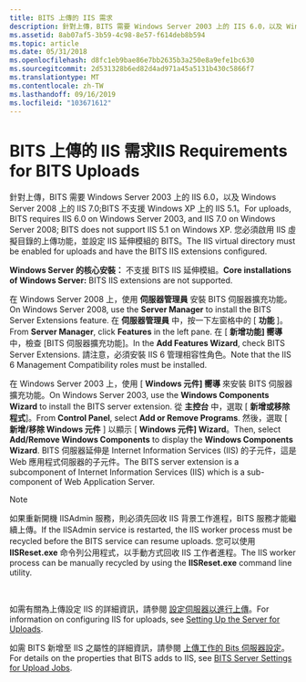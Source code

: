 ```yaml
---
title: BITS 上傳的 IIS 需求
description: 針對上傳，BITS 需要 Windows Server 2003 上的 IIS 6.0，以及 Windows Server 2008 上的 IIS 7.0;BITS 不支援 Windows XP 上的 IIS 5.1。
ms.assetid: 8ab07af5-3b59-4c98-8e57-f614deb8b594
ms.topic: article
ms.date: 05/31/2018
ms.openlocfilehash: d8fc1eb9bae86e7bb2635b3a250e8a9efe1bc630
ms.sourcegitcommit: 2d531328b6ed82d4ad971a45a5131b430c5866f7
ms.translationtype: MT
ms.contentlocale: zh-TW
ms.lasthandoff: 09/16/2019
ms.locfileid: "103671612"
---
```

# <a name="iis-requirements-for-bits-uploads"></a><span data-ttu-id="807a5-103">BITS 上傳的 IIS 需求</span><span class="sxs-lookup"><span data-stu-id="807a5-103">IIS Requirements for BITS Uploads</span></span>

<span data-ttu-id="807a5-104">針對上傳，BITS 需要 Windows Server 2003 上的 IIS 6.0，以及 Windows Server 2008 上的 IIS 7.0;BITS 不支援 Windows XP 上的 IIS 5.1。</span><span class="sxs-lookup"><span data-stu-id="807a5-104">For uploads, BITS requires IIS 6.0 on Windows Server 2003, and IIS 7.0 on Windows Server 2008; BITS does not support IIS 5.1 on Windows XP.</span></span> <span data-ttu-id="807a5-105">您必須啟用 IIS 虛擬目錄的上傳功能，並設定 IIS 延伸模組的 BITS。</span><span class="sxs-lookup"><span data-stu-id="807a5-105">The IIS virtual directory must be enabled for uploads and have the BITS IIS extensions configured.</span></span>

<span data-ttu-id="807a5-106">**Windows Server 的核心安裝：** 不支援 BITS IIS 延伸模組。</span><span class="sxs-lookup"><span data-stu-id="807a5-106">**Core installations of Windows Server:** BITS IIS extensions are not supported.</span></span>

<span data-ttu-id="807a5-107">在 Windows Server 2008 上，使用 **伺服器管理員** 安裝 BITS 伺服器擴充功能。</span><span class="sxs-lookup"><span data-stu-id="807a5-107">On Windows Server 2008, use the **Server Manager** to install the BITS Server Extensions feature.</span></span> <span data-ttu-id="807a5-108">在 **伺服器管理員** 中，按一下左窗格中的 [ **功能** ]。</span><span class="sxs-lookup"><span data-stu-id="807a5-108">From **Server Manager**, click **Features** in the left pane.</span></span> <span data-ttu-id="807a5-109">在 [ **新增功能] 嚮導** 中，檢查 [BITS 伺服器擴充功能]。</span><span class="sxs-lookup"><span data-stu-id="807a5-109">In the **Add Features Wizard**, check BITS Server Extensions.</span></span> <span data-ttu-id="807a5-110">請注意，必須安裝 IIS 6 管理相容性角色。</span><span class="sxs-lookup"><span data-stu-id="807a5-110">Note that the IIS 6 Management Compatibility roles must be installed.</span></span>

<span data-ttu-id="807a5-111">在 Windows Server 2003 上，使用 [ **Windows 元件] 嚮導** 來安裝 BITS 伺服器擴充功能。</span><span class="sxs-lookup"><span data-stu-id="807a5-111">On Windows Server 2003, use the **Windows Components Wizard** to install the BITS server extension.</span></span> <span data-ttu-id="807a5-112">從 **主控台** 中，選取 [ **新增或移除程式**]。</span><span class="sxs-lookup"><span data-stu-id="807a5-112">From **Control Panel**, select **Add or Remove Programs**.</span></span> <span data-ttu-id="807a5-113">然後，選取 [ **新增/移除 Windows 元件** ] 以顯示 [ **Windows 元件] Wizard**。</span><span class="sxs-lookup"><span data-stu-id="807a5-113">Then, select **Add/Remove Windows Components** to display the **Windows Components Wizard**.</span></span> <span data-ttu-id="807a5-114">BITS 伺服器延伸是 Internet Information Services (IIS) 的子元件，這是 Web 應用程式伺服器的子元件。</span><span class="sxs-lookup"><span data-stu-id="807a5-114">The BITS server extension is a subcomponent of Internet Information Services (IIS) which is a sub-component of Web Application Server.</span></span>

> [!Note]  
> <span data-ttu-id="807a5-115">如果重新開機 IISAdmin 服務，則必須先回收 IIS 背景工作進程，BITS 服務才能繼續上傳。</span><span class="sxs-lookup"><span data-stu-id="807a5-115">If the IISAdmin service is restarted, the IIS worker process must be recycled before the BITS service can resume uploads.</span></span> <span data-ttu-id="807a5-116">您可以使用 **IISReset.exe** 命令列公用程式，以手動方式回收 IIS 工作者進程。</span><span class="sxs-lookup"><span data-stu-id="807a5-116">The IIS worker process can be manually recycled by using the **IISReset.exe** command line utility.</span></span>

 

<span data-ttu-id="807a5-117">如需有關為上傳設定 IIS 的詳細資訊，請參閱 [設定伺服器以進行上傳](setting-up-the-server-for-uploads.md)。</span><span class="sxs-lookup"><span data-stu-id="807a5-117">For information on configuring IIS for uploads, see [Setting Up the Server for Uploads](setting-up-the-server-for-uploads.md).</span></span>

<span data-ttu-id="807a5-118">如需 BITS 新增至 IIS 之屬性的詳細資訊，請參閱 [上傳工作的 Bits 伺服器設定](bits-server-settings-for-upload-jobs.md)。</span><span class="sxs-lookup"><span data-stu-id="807a5-118">For details on the properties that BITS adds to IIS, see [BITS Server Settings for Upload Jobs](bits-server-settings-for-upload-jobs.md).</span></span>

 

 




